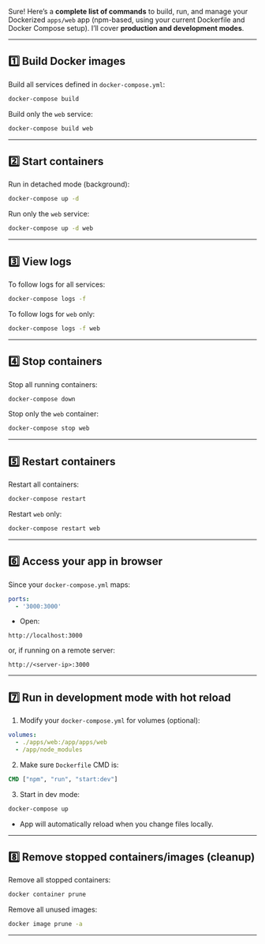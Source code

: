 Sure! Here’s a **complete list of commands** to build, run, and manage your Dockerized `apps/web` app (npm-based, using your current Dockerfile and Docker Compose setup). I’ll cover **production and development modes**.

---

## **1️⃣ Build Docker images**

Build all services defined in `docker-compose.yml`:

```bash
docker-compose build
```

Build only the `web` service:

```bash
docker-compose build web
```

---

## **2️⃣ Start containers**

Run in detached mode (background):

```bash
docker-compose up -d
```

Run only the `web` service:

```bash
docker-compose up -d web
```

---

## **3️⃣ View logs**

To follow logs for all services:

```bash
docker-compose logs -f
```

To follow logs for `web` only:

```bash
docker-compose logs -f web
```

---

## **4️⃣ Stop containers**

Stop all running containers:

```bash
docker-compose down
```

Stop only the `web` container:

```bash
docker-compose stop web
```

---

## **5️⃣ Restart containers**

Restart all containers:

```bash
docker-compose restart
```

Restart `web` only:

```bash
docker-compose restart web
```

---

## **6️⃣ Access your app in browser**

Since your `docker-compose.yml` maps:

```yaml
ports:
  - '3000:3000'
```

* Open:

```
http://localhost:3000
```

or, if running on a remote server:

```
http://<server-ip>:3000
```

---

## **7️⃣ Run in development mode with hot reload**

1. Modify your `docker-compose.yml` for volumes (optional):

```yaml
volumes:
  - ./apps/web:/app/apps/web
  - /app/node_modules
```

2. Make sure `Dockerfile` CMD is:

```dockerfile
CMD ["npm", "run", "start:dev"]
```

3. Start in dev mode:

```bash
docker-compose up
```

* App will automatically reload when you change files locally.

---

## **8️⃣ Remove stopped containers/images (cleanup)**

Remove all stopped containers:

```bash
docker container prune
```

Remove all unused images:

```bash
docker image prune -a
```

---
